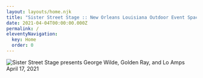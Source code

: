 ```yaml
---
layout: layouts/home.njk
title: "Sister Street Stage :: New Orleans Louisiana Outdoor Event Space"
date: 2021-04-04T00:00:00.000Z
permalink: /
eleventyNavigation:
  key: Home
  order: 0
---
```


![Sister Street Stage presents George Wilde, Golden Ray, and Lo Amps April 17, 2021](/static/img/SisterStreetStage-Apr-25-2025.png "Sister Street Stage presents George Wilde, Golden Ray, and Lo Amps Sunday April 25, 2021")
